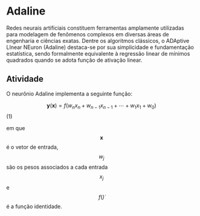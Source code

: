 # Adaline

Redes neurais artificiais constituem ferramentas amplamente utilizadas para modelagem de fenômenos complexos em diversas áreas de engenharia e ciências exatas. Dentre os algoritmos clássicos, o ADAptive LInear NEuron (Adaline) destaca-se por sua simplicidade e fundamentação estatística, sendo formalmente equivalente à regressão linear de mínimos quadrados quando se adota função de ativação linear.

## Atividade

O neurônio Adaline implementa a seguinte função:

$$
\mathbf{y}(\mathbf{x}) = f(w_n x_n + w_{n-1} x_{n-1} + \cdots + w_1 x_1 + w_0)
$$ (1)

em que $$\mathbf{x}$$ é o vetor de entrada, $$w_j$$ são os pesos associados a cada entrada $$x_j$$ e $$f(\dot)$$ é a função identidade.
